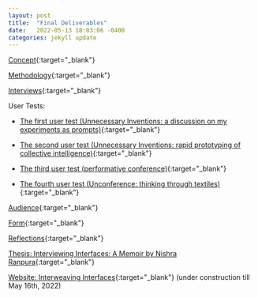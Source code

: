 ```yaml
---
layout: post
title:  "Final Deliverables"
date:   2022-05-13 18:03:06 -0400
categories: jekyll update
---
```




[Concept](https://nishra-ranpura.github.io/thesis-studio/jekyll/update/2022/03/16/ConceptStatementRevised.html){:target="_blank"}

[Methodology](https://nishra-ranpura.github.io/thesis-studio/jekyll/update/2022/04/13/MethodologyRevised.html){:target="_blank"}

[Interviews](https://nishra-ranpura.github.io/thesis-studio/jekyll/update/2021/10/21/Interviews.html){:target="_blank"}

User Tests:

- [The first user test (Unnecessary Inventions: a discussion on my experiments as prompts)](https://nishra-ranpura.github.io/thesis-studio/jekyll/update/2022/02/11/UserTesting1.html){:target="_blank"}

- [The second user test (Unnecessary Inventions: rapid prototyping of collective intelligence)](https://nishra-ranpura.github.io/thesis-studio/jekyll/update/2022/02/11/UserTesting2.html){:target="_blank"}

- [The third user test (performative conference)](https://nishra-ranpura.github.io/thesis-studio/jekyll/update/2022/04/23/UserTesting3.html){:target="_blank"}

- [The fourth user test (Unconference: thinking through textiles)](https://nishra-ranpura.github.io/thesis-studio/jekyll/update/2022/05/02/UserTesting4.html){:target="_blank"}

[Audience](https://nishra-ranpura.github.io/thesis-studio/jekyll/update/2022/04/14/Audience.html){:target="_blank"}

[Form](https://nishra-ranpura.github.io/thesis-studio/jekyll/update/2022/05/05/Form.html){:target="_blank"}

[Reflections](https://nishra-ranpura.github.io/thesis-studio/jekyll/update/2022/05/10/Reflection.html){:target="_blank"}


[Thesis: Interviewing Interfaces: A Memoir by Nishra Ranpura](/thesis-studio/assets/InterWeavingInterfacesAMemoir.pdf){:target="_blank"}

[Website: Interweaving Interfaces](https://interweavinginterfaces.com){:target="_blank"} (under construction till May 16th, 2022)